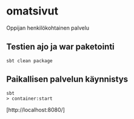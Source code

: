 # omatsivut #


Oppijan henkilökohtainen palvelu

## Testien ajo ja war paketointi ##


`sbt clean package`

## Paikallisen palvelun käynnistys ##

    sbt
    > container:start

[http://localhost:8080/]

